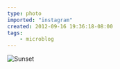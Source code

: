 ```yaml
---
type: photo
imported: "instagram"
created: 2012-09-16 19:36:18-08:00
tags:
    - microblog
---
```

![Sunset](/media/images/photos/2012/09/81c477c67c454592a969cff5529e3c6e.jpg)

